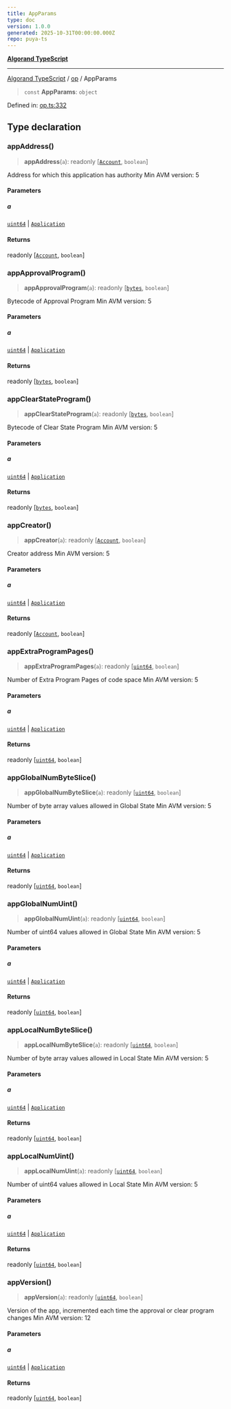 ```yaml
---
title: AppParams
type: doc
version: 1.0.0
generated: 2025-10-31T00:00:00.000Z
repo: puya-ts
---
```


[**Algorand TypeScript**](/reference/algorand-typescript/api/readme/)

---

[Algorand TypeScript](docs/_md/modules) / [op](docs/_md/op/README) / AppParams

> `const` **AppParams**: `object`

Defined in: [op.ts:332](https://github.com/algorandfoundation/puya-ts/blob/main/packages/algo-ts/src/op.ts#L332)

## Type declaration

### appAddress()

> **appAddress**(`a`): readonly \[[`Account`](/reference/algorand-typescript/api/index/type-aliases/account/), `boolean`\]

Address for which this application has authority
Min AVM version: 5

#### Parameters

##### a

[`uint64`](/reference/algorand-typescript/api/index/type-aliases/uint64/) | [`Application`](/reference/algorand-typescript/api/index/type-aliases/application/)

#### Returns

readonly \[[`Account`](/reference/algorand-typescript/api/index/type-aliases/account/), `boolean`\]

### appApprovalProgram()

> **appApprovalProgram**(`a`): readonly \[[`bytes`](/reference/algorand-typescript/api/index/type-aliases/bytes/), `boolean`\]

Bytecode of Approval Program
Min AVM version: 5

#### Parameters

##### a

[`uint64`](/reference/algorand-typescript/api/index/type-aliases/uint64/) | [`Application`](/reference/algorand-typescript/api/index/type-aliases/application/)

#### Returns

readonly \[[`bytes`](/reference/algorand-typescript/api/index/type-aliases/bytes/), `boolean`\]

### appClearStateProgram()

> **appClearStateProgram**(`a`): readonly \[[`bytes`](/reference/algorand-typescript/api/index/type-aliases/bytes/), `boolean`\]

Bytecode of Clear State Program
Min AVM version: 5

#### Parameters

##### a

[`uint64`](/reference/algorand-typescript/api/index/type-aliases/uint64/) | [`Application`](/reference/algorand-typescript/api/index/type-aliases/application/)

#### Returns

readonly \[[`bytes`](/reference/algorand-typescript/api/index/type-aliases/bytes/), `boolean`\]

### appCreator()

> **appCreator**(`a`): readonly \[[`Account`](/reference/algorand-typescript/api/index/type-aliases/account/), `boolean`\]

Creator address
Min AVM version: 5

#### Parameters

##### a

[`uint64`](/reference/algorand-typescript/api/index/type-aliases/uint64/) | [`Application`](/reference/algorand-typescript/api/index/type-aliases/application/)

#### Returns

readonly \[[`Account`](/reference/algorand-typescript/api/index/type-aliases/account/), `boolean`\]

### appExtraProgramPages()

> **appExtraProgramPages**(`a`): readonly \[[`uint64`](/reference/algorand-typescript/api/index/type-aliases/uint64/), `boolean`\]

Number of Extra Program Pages of code space
Min AVM version: 5

#### Parameters

##### a

[`uint64`](/reference/algorand-typescript/api/index/type-aliases/uint64/) | [`Application`](/reference/algorand-typescript/api/index/type-aliases/application/)

#### Returns

readonly \[[`uint64`](/reference/algorand-typescript/api/index/type-aliases/uint64/), `boolean`\]

### appGlobalNumByteSlice()

> **appGlobalNumByteSlice**(`a`): readonly \[[`uint64`](/reference/algorand-typescript/api/index/type-aliases/uint64/), `boolean`\]

Number of byte array values allowed in Global State
Min AVM version: 5

#### Parameters

##### a

[`uint64`](/reference/algorand-typescript/api/index/type-aliases/uint64/) | [`Application`](/reference/algorand-typescript/api/index/type-aliases/application/)

#### Returns

readonly \[[`uint64`](/reference/algorand-typescript/api/index/type-aliases/uint64/), `boolean`\]

### appGlobalNumUint()

> **appGlobalNumUint**(`a`): readonly \[[`uint64`](/reference/algorand-typescript/api/index/type-aliases/uint64/), `boolean`\]

Number of uint64 values allowed in Global State
Min AVM version: 5

#### Parameters

##### a

[`uint64`](/reference/algorand-typescript/api/index/type-aliases/uint64/) | [`Application`](/reference/algorand-typescript/api/index/type-aliases/application/)

#### Returns

readonly \[[`uint64`](/reference/algorand-typescript/api/index/type-aliases/uint64/), `boolean`\]

### appLocalNumByteSlice()

> **appLocalNumByteSlice**(`a`): readonly \[[`uint64`](/reference/algorand-typescript/api/index/type-aliases/uint64/), `boolean`\]

Number of byte array values allowed in Local State
Min AVM version: 5

#### Parameters

##### a

[`uint64`](/reference/algorand-typescript/api/index/type-aliases/uint64/) | [`Application`](/reference/algorand-typescript/api/index/type-aliases/application/)

#### Returns

readonly \[[`uint64`](/reference/algorand-typescript/api/index/type-aliases/uint64/), `boolean`\]

### appLocalNumUint()

> **appLocalNumUint**(`a`): readonly \[[`uint64`](/reference/algorand-typescript/api/index/type-aliases/uint64/), `boolean`\]

Number of uint64 values allowed in Local State
Min AVM version: 5

#### Parameters

##### a

[`uint64`](/reference/algorand-typescript/api/index/type-aliases/uint64/) | [`Application`](/reference/algorand-typescript/api/index/type-aliases/application/)

#### Returns

readonly \[[`uint64`](/reference/algorand-typescript/api/index/type-aliases/uint64/), `boolean`\]

### appVersion()

> **appVersion**(`a`): readonly \[[`uint64`](/reference/algorand-typescript/api/index/type-aliases/uint64/), `boolean`\]

Version of the app, incremented each time the approval or clear program changes
Min AVM version: 12

#### Parameters

##### a

[`uint64`](/reference/algorand-typescript/api/index/type-aliases/uint64/) | [`Application`](/reference/algorand-typescript/api/index/type-aliases/application/)

#### Returns

readonly \[[`uint64`](/reference/algorand-typescript/api/index/type-aliases/uint64/), `boolean`\]
